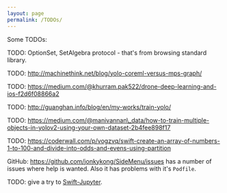 ```yaml
---
layout: page
permalink: /TODOs/
---
```

Some TODOs:

TODO: OptionSet, SetAlgebra protocol - that's from browsing standard library.

TODO: <http://machinethink.net/blog/yolo-coreml-versus-mps-graph/>

TODO: <https://medium.com/@khurram.pak522/drone-deep-learning-and-ios-f2d6f08866a2>

TODO: <http://guanghan.info/blog/en/my-works/train-yolo/>

TODO: <https://medium.com/@manivannan\_data/how-to-train-multiple-objects-in-yolov2-using-your-own-dataset-2b4fee898f17>

TODO: <https://coderwall.com/p/vogzvq/swift-create-an-array-of-numbers-1-to-100-and-divide-into-odds-and-evens-using-partition>

GitHub: <https://github.com/jonkykong/SideMenu/issues> has a number of issues where help is wanted. Also it has problems with it's `Podfile`.

TODO: give a try to [Swift-Jupyter](https://github.com/google/swift-jupyter).
